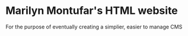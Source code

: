# Marilyn Montufar's HTML website

For the purpose of eventually creating a simplier, easier to manage CMS